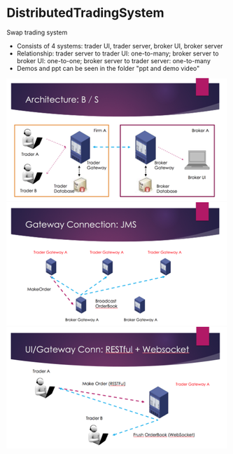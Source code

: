 # DistributedTradingSystem

Swap trading system
- Consists of 4 systems: trader UI, trader server, broker UI, broker server
- Relationship: trader server to trader UI: one-to-many; broker server to broker UI: one-to-one; broker server to trader server: one-to-many
- Demos and ppt can be seen in the folder "ppt and demo video"

![image](https://github.com/jinqingxu/DistributedTradingSystem/blob/master/images/architecture.png)
![image](https://github.com/jinqingxu/DistributedTradingSystem/blob/master/images/2.png)
![image](https://github.com/jinqingxu/DistributedTradingSystem/blob/master/images/3.png) 
